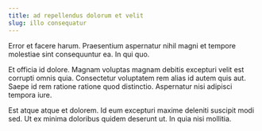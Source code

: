 ```yaml
---
title: ad repellendus dolorum et velit
slug: illo consequatur
---
```


Error et facere harum. Praesentium aspernatur nihil magni et tempore molestiae sint consequuntur ea. In qui quo.

Et officia id dolore. Magnam voluptas magnam debitis excepturi velit est corrupti omnis quia. Consectetur voluptatem rem alias id autem quis aut. Saepe id rem ratione ratione quod distinctio. Aspernatur nisi adipisci tempora iure.

Est atque atque et dolorem. Id eum excepturi maxime deleniti suscipit modi sed. Ut ex minima doloribus quidem deserunt ut. In quia nisi mollitia.
